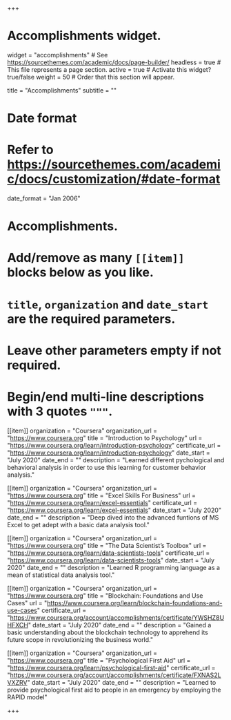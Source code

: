+++
# Accomplishments widget.
widget = "accomplishments"  # See https://sourcethemes.com/academic/docs/page-builder/
headless = true  # This file represents a page section.
active = true  # Activate this widget? true/false
weight = 50  # Order that this section will appear.

title = "Accomplish&shy;ments"
subtitle = ""

# Date format
#   Refer to https://sourcethemes.com/academic/docs/customization/#date-format
date_format = "Jan 2006"

# Accomplishments.
#   Add/remove as many `[[item]]` blocks below as you like.
#   `title`, `organization` and `date_start` are the required parameters.
#   Leave other parameters empty if not required.
#   Begin/end multi-line descriptions with 3 quotes `"""`.

[[item]]
  organization = "Coursera"
  organization_url = "https://www.coursera.org"
  title = "Introduction to Psychology"
  url = "https://www.coursera.org/learn/introduction-psychology"
  certificate_url = "https://www.coursera.org/learn/introduction-psychology"
  date_start = "July 2020"
  date_end = ""
  description = "Learned different pychological and behavioral analysis in order to use this learning for customer behavior analysis."

[[item]]
  organization = "Coursera"
  organization_url = "https://www.coursera.org"
  title = "Excel Skills For Business"
  url = "https://www.coursera.org/learn/excel-essentials"
  certificate_url = "https://www.coursera.org/learn/excel-essentials"
  date_start = "July 2020"
  date_end = ""
  description = "Deep dived into the advanced funtions of MS Excel to get adept with a basic data analysis tool."

[[item]]
  organization = "Coursera"
  organization_url = "https://www.coursera.org"
  title = "The Data Scientist’s Toolbox"
  url = "https://www.coursera.org/learn/data-scientists-tools"
  certificate_url = "https://www.coursera.org/learn/data-scientists-tools"
  date_start = "July 2020"
  date_end = ""
  description = "Learned R programming language as a mean of statistical data analysis tool."

[[item]]
  organization = "Coursera"
  organization_url = "https://www.coursera.org"
  title = "Blockchain: Foundations and Use Cases"
  url = "https://www.coursera.org/learn/blockchain-foundations-and-use-cases"
  certificate_url = "https://www.coursera.org/account/accomplishments/certificate/YWSHZ8UHFXCH"
  date_start = "July 2020"
  date_end = ""
  description = "Gained a basic understanding about the blockchain technology to apprehend its future scope in revolutionizing the business world."

[[item]]
  organization = "Coursera"
  organization_url = "https://www.coursera.org"
  title = "Psychological First Aid"
  url = "https://www.coursera.org/learn/psychological-first-aid"
  certificate_url = "https://www.coursera.org/account/accomplishments/certificate/FXNAS2LVXZRV"
  date_start = "July 2020"
  date_end = ""
  description = "Learned to provide psychological first aid to people in an emergency by employing the RAPID model"
  
+++
